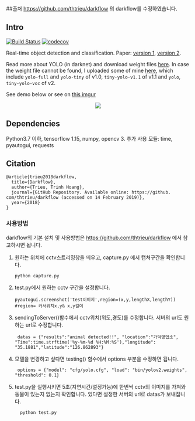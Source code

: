 ##출처
https://github.com/thtrieu/darkflow
의 darkflow를 수정하였습니다.

## Intro

[![Build Status](https://travis-ci.org/thtrieu/darkflow.svg?branch=master)](https://travis-ci.org/thtrieu/darkflow) [![codecov](https://codecov.io/gh/thtrieu/darkflow/branch/master/graph/badge.svg)](https://codecov.io/gh/thtrieu/darkflow)

Real-time object detection and classification. Paper: [version 1](https://arxiv.org/pdf/1506.02640.pdf), [version 2](https://arxiv.org/pdf/1612.08242.pdf).

Read more about YOLO (in darknet) and download weight files [here](http://pjreddie.com/darknet/yolo/). In case the weight file cannot be found, I uploaded some of mine [here](https://drive.google.com/drive/folders/0B1tW_VtY7onidEwyQ2FtQVplWEU), which include `yolo-full` and `yolo-tiny` of v1.0, `tiny-yolo-v1.1` of v1.1 and `yolo`, `tiny-yolo-voc` of v2.


See demo below or see on [this imgur](http://i.imgur.com/EyZZKAA.gif)

<p align="center"> <img src="demo.gif"/> </p>

## Dependencies

Python3.7 이하, tensorflow 1.15, numpy, opencv 3.
추가 사용 모듈: time, pyautogui, requests

## Citation

```
@article{trieu2018darkflow,
  title={Darkflow},
  author={Trieu, Trinh Hoang},
  journal={GitHub Repository. Available online: https://github. com/thtrieu/darkflow (accessed on 14 February 2019)},
  year={2018}
}
```

### 사용방법

darkflow의 기본 설치 및 사용방법은 https://github.com/thtrieu/darkflow 에서 참고하시면 됩니다.

1. 원하는 위치에 cctv스트리밍창을 띄우고, capture.py 에서 캡쳐구간을 확인합니다.
    ```
    python capture.py
    ```

2. test.py에서 원하는 cctv 구간을 설정합니다.
    ```
    pyautogui.screenshot('test이미지',region=(x,y,lengthX,lengthY)) #region= 커서위치x,y& x,y길이
    ```

3. sendingToServer()함수에서 cctv위치(위도,경도)를 수정합니다. 서버의 url도 원하는 url로 수정합니다.
    ```
     datas = {"results":"animal detected!!", "location":"가덕영업소", "Time":time.strftime('%y-%m-%d %H:%M:%S'),"longitude": "35.1881","latitude":"126.862893"}
    ```

4. 모델을 변경하고 싶다면 testing() 함수에서 options 부분을 수정하면 됩니다.
    ```
     options = {"model": "cfg/yolo.cfg", "load": "bin/yolov2.weights", "threshold": 0.1}
    ```

5. test.py을 실행시키면 5초(지연시간/설정가능)에 한번씩 cctv의 이미지를 가져와 동물이 있는지 없는지 확인합니다. 있다면 설정한 서버의 url로 datas가 보내집니다.
   ```
     python test.py
   ```
